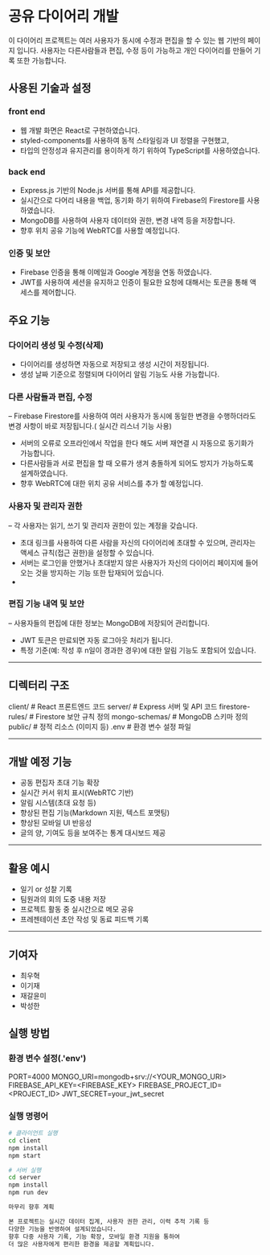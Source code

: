 # 공유 다이어리 개발
이 다이어리 프로젝트는 여러 사용자가 동시에 수정과 편집을 할 수 있는 웹 기반의 페이지 입니다.
사용자는 다른사람들과 편집, 수정 등이 가능하고 개인 다이어리를 만들어 기록 또한 가능합니다.

## 사용된 기술과 설정

### front end

- 웹 개발 화면은 React로 구현하였습니다.
- styled-components를 사용하여 동적 스타일링과 UI 정렬을 구현했고,
- 타입의 안정성과 유지관리를 용이하게 하기 위하여 TypeScript를 사용하였습니다.

### back end
- Express.js 기반의 Node.js 서버를 통해 API를 제공합니다.
- 실시간으로 다어리 내용을 백업, 동기화 하기 위하여 Firebase의 Firestore를 사용하였습니다.
- MongoDB를 사용하여 사용자 데이터와 권한, 변경 내역 등을 저장합니다.
- 향후 위치 공유 기능에 WebRTC를 사용할 예정입니다.

### 인증 및 보안
- Firebase 인증을 통해 이메일과 Google 계정을 연동 하였습니다.
- JWT를 사용하여 세션을 유지하고 인증이 필요한 요청에 대해서는 토큰을 통해 액세스를 제어합니다.

## 주요 기능

### 다이어리 생성 및 수정(삭제)
- 다이어리를 생성하면 자동으로 저장되고 생성 시간이 저장됩니다.
- 생성 날짜 기준으로 정렬되며 다이어리 알림 기능도 사용 가능합니다.

### 다른 사람들과 편집, 수정
– Firebase Firestore를 사용하여 여러 사용자가 동시에 동일한 변경을 수행하더라도 변경 사항이 바로 저장됩니다.( 실시간 리스너 기능 사용)
- 서버의 오류로 오프라인에서 작업을 한다 해도 서버 재연결 시 자동으로 동기화가 가능합니다.
- 다른사람들과 서로 편집을 할 때 오류가 생겨 충돌하게 되어도 방지가 가능하도록 설계하였습니다.
- 향후 WebRTC에 대한 위치 공유 서비스를 추가 할 예정입니다.

### 사용자 및 관리자 권한
– 각 사용자는 읽기, 쓰기 및 관리자 권한이 있는 계정을 갖습니다.
- 초대 링크를 사용하여 다른 사람을 자신의 다이어리에 초대할 수 있으며, 관리자는 액세스 규칙(접근 권한)을 설정할 수 있습니다.
- 서버는 로그인을 안했거나 초대받지 않은 사용자가 자신의 다이어리 페이지에 들어오는 것을 방지하는 기능 또한 탑재되어 있습니다.
-
### 편집 기능 내역 및 보안 
– 사용자들의 편집에 대한 정보는 MongoDB에 저장되어 관리합니다.
- JWT 토큰은 만료되면 자동 로그아웃 처리가 됩니다.
- 특정 기준(예: 작성 후 n일이 경과한 경우)에 대한 알림 기능도 포함되어 있습니다.

--- 
## 디렉터리 구조

client/              # React 프론트엔드 코드
server/              # Express 서버 및 API 코드
firestore-rules/     # Firestore 보안 규칙 정의
mongo-schemas/       # MongoDB 스키마 정의
public/              # 정적 리소스 (이미지 등)
.env                 # 환경 변수 설정 파일

---

## 개발 예정 기능

- 공동 편집자 초대 기능 확장
- 실시간 커서 위치 표시(WebRTC 기반)
- 알림 시스템(초대 요청 등)
- 향상된 편집 기능(Markdown 지원, 텍스트 포맷팅)
- 향상된 모바일 UI 반응성
- 글의 양, 기여도 등을 보여주는 통계 대시보드 제공

---

## 활용 예시

- 일기 or 성찰 기록
- 팀원과의 회의 도중 내용 저장
- 프로젝트 활동 중 실시간으로 메모 공유
- 프레젠테이션 초안 작성 및 동료 피드백 기록

---

## 기여자

- 최우혁
- 이기재
- 재갈윤미
- 박성한

## 실행 방법

### 환경 변수 설정(.'env')

PORT=4000
MONGO_URI=mongodb+srv://<YOUR_MONGO_URI>
FIREBASE_API_KEY=<FIREBASE_KEY>
FIREBASE_PROJECT_ID=<PROJECT_ID>
JWT_SECRET=your_jwt_secret

### 실행 명령어

```bash
# 클라이언트 실행
cd client
npm install
npm start 

# 서버 실행
cd server
npm install
npm run dev

마무리 향후 계획

본 프로젝트는 실시간 데이터 집계, 사용자 권한 관리, 이력 추적 기록 등
다양한 기능을 반영하여 설계되었습니다.
향후 다중 사용자 기록, 기능 확장, 모바일 환경 지원을 통하여
더 많은 사용자에게 편리한 환경을 제공할 계획입니다.
